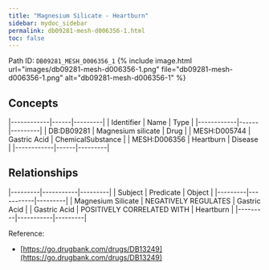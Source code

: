 ```yaml
---
title: "Magnesium Silicate - Heartburn"
sidebar: mydoc_sidebar
permalink: db09281-mesh-d006356-1.html
toc: false 
---
```



Path ID: `DB09281_MESH_D006356_1`
{% include image.html url="images/db09281-mesh-d006356-1.png" file="db09281-mesh-d006356-1.png" alt="db09281-mesh-d006356-1" %}

## Concepts

|------------|------|---------|
| Identifier | Name | Type    |
|------------|------|---------|
| DB:DB09281 | Magnesium silicate | Drug |
| MESH:D005744 | Gastric Acid | ChemicalSubstance |
| MESH:D006356 | Heartburn | Disease |
|------------|------|---------|

## Relationships

|---------|-----------|---------|
| Subject | Predicate | Object  |
|---------|-----------|---------|
| Magnesium Silicate | NEGATIVELY REGULATES | Gastric Acid |
| Gastric Acid | POSITIVELY CORRELATED WITH | Heartburn |
|---------|-----------|---------|

Reference: 
  - [https://go.drugbank.com/drugs/DB13249](https://go.drugbank.com/drugs/DB13249)

